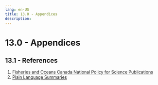 ```yaml
---
lang: en-US
title: 13.0 - Appendices
description:
---
```

# 13.0 - Appendices

## 13.1 - References
1. [Fisheries and Oceans Canada National Policy for Science
Publications](https://www.dfo-mpo.gc.ca/about-notre-sujet/publications/science/policy-politique/index-eng.html)
2. [Plain Language
Summaries](https://www.canada.ca/en/privy-council/services/communications-community-office/communications-101-boot-camp-canadian-public-servants/plain-language-accessibility-inclusive-communications.html)